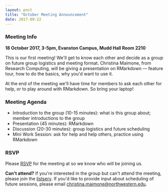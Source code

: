 ```yaml
---
layout: post
title: "October Meeting Announcement"
date: 2017-09-22
---
```


### Meeting Info

**18 October 2017, 3-5pm, Evanston Campus, Mudd Hall Room 2210**

This is our first meeting!  We'll get to know each other and decide as a group on future group logistics and meeting format.  Christina Maimone, from Research Computing, will be giving a presentation on RMarkdown &mdash; feature tour, how to do the basics, why you'd want to use it.

At the end of the meeting we'll have time for members to ask each other for help, or to play around with RMarkdown.  So bring your laptop!

### Meeting Agenda

* Introduction to the group (10-15 minutes): what is this group about; member introductions to the group
* Presentation (45 minutes): RMarkdown 
* Discussion (20-30 minutes): group logistics and future scheduling
* Mini Work Session: ask for help and help others, practice using RMarkdown

### RSVP

Please [RSVP](https://www.eventbrite.com/e/northwestern-r-user-group-october-meeting-registration-38090198810) for the meeting at so we know who will be joining us.

**Can't attend?**  If you're interested in the group but can't attend the meeting, please join the [listserv](https://listserv.it.northwestern.edu/scripts/wa.exe?SUBED1=R-USER&A=1).  If you'd like to provide input about scheduling of future sessions, please email [christina.maimone@northwestern.edu](mailto:christina.maimone@northwestern.edu).
